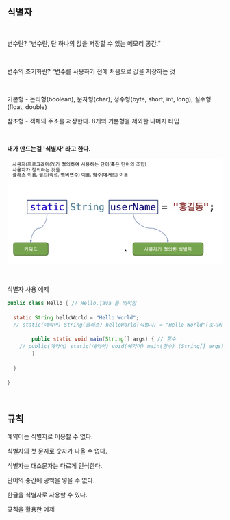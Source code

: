 ## 식별자

<br/>

변수란? “변수란, 단 하나의 값을 저장할 수 있는 메모리 공간.”

<br/>

변수의 초기화란? “변수를 사용하기 전에 처음으로 값을 저장하는 것

<br/>

기본형 - 논리형(boolean), 문자형(char), 정수형(byte, short, int, long), 실수형(float, double)


참조형 - 객체의 주소를 저장한다. 8개의 기본형을 제외한 나머지 타입

<br/>

**내가 만드는걸 '식별자' 라고 한다.**

![이미지](/programming/img/식별자.PNG)

<br/>

식별자 사용 예제

```java
public class Hello { // Hello.java 를 의미함
	
  static String helloWorld = "Hello World";	
  // static(예약어) String(클래스) helloWorld(식별자) = "Hello World"(초기화)
  
		public static void main(String[] args) { // 함수
    // public(예약어) static(예약어) void(예약어) main(함수) (String[] args)
		}

  }

}
```

<br/>

## 규칙

예약어는 식별자로 이용할 수 없다.

식별자의 첫 문자로 숫자가 나올 수 없다.

식별자는 대소문자는 다르게 인식한다.

단어의 중간에 공백을 넣을 수 없다.

한글을 식별자로 사용할 수 있다.

규칙을 활용한 예제